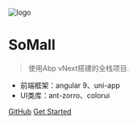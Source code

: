 ![logo](https://docsify.js.org/_media/icon.svg)

# SoMall

> 使用Abp vNext搭建的全栈项目.

* 前端框架：angular 9、uni-app
* UI类库：ant-zorro、colorui

[GitHub](https://github.com/jerrytang67/SoMall)
[Get Started](README.md)